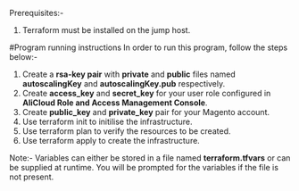 Prerequisites:-
1. Terraform must be installed on the jump host.

#Program running instructions
In order to run this program, follow the steps below:-
1. Create a **rsa-key pair** with **private** and **public** files named **autoscalingKey** and **autoscalingKey.pub** respectively. 
2. Create **access_key** and **secret_key** for your user role configured in **AliCloud Role and Access Management Console**. 
3. Create **public_key** and **private_key** pair for your Magento account.
4. Use terraform init to initilise the infrastructure.
5. Use terraform plan to verify the resources to be created.
6. Use terraform apply to create the infrastructure.

Note:-
Variables can either be stored in a file named **terraform.tfvars** or can be supplied at runtime. You will be prompted for the variables if the file is not present.
